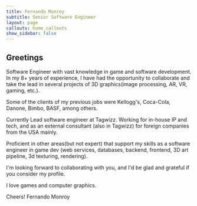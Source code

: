 ```yaml
---
title: Fernando Monroy
subtitle: Senior Software Engineer
layout: page
callouts: home_callouts
show_sidebar: false
---
```

## Greetings
Software Engineer with vast knowledge in game and software development. In my 8+ years of experience, I have had the opportunity to collaborate and take the lead in several projects of 3D graphics(image processing, AR, VR, gaming, etc.).

Some of the clients of my previous jobs were Kellogg's, Coca-Cola, Danone, Bimbo, BASF, among others.

Currently Lead software engineer at Tagwizz. Working for in-house IP and tech, and as an external consultant (also in Tagwizz) for foreign companies from the USA mainly.

Proficient in other areas(but not expert) that support my skills as a software engineer in game dev (web services, databases, backend, frontend, 3D art pipeline, 3d texturing, rendering).

I'm looking forward to collaborating with you, and I'd be glad and grateful if you consider my profile.

I love games and computer graphics.

Cheers!
Fernando Monroy